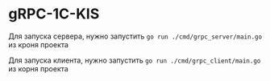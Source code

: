 # gRPC-1C-KIS
Для запуска сервера, нужно запустить `go run ./cmd/grpc_server/main.go` из кроня проекта

Для запуска клиента, нужно запустить `go run ./cmd/grpc_client/main.go` из корня проекта